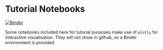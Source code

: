 # Tutorial Notebooks

[![Binder](https://mybinder.org/badge_logo.svg)](https://mybinder.org/v2/gh/nci/scores/HEAD?labpath=tutorials)

Some notebooks included here for tutorial purposes make use of `plotly` for interactive visualisation. They will not show in github, so a Binder environment is provided.